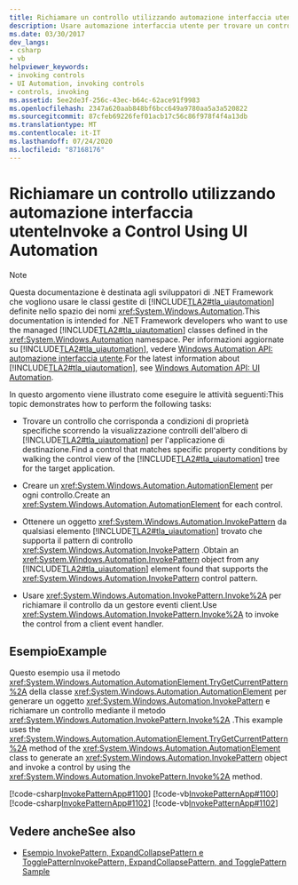 ```yaml
---
title: Richiamare un controllo utilizzando automazione interfaccia utente
description: Usare automazione interfaccia utente per trovare un controllo che corrisponda a determinate condizioni di proprietà, creare un oggetto AutomationElement, ottenere un InvokePattern e usare Invoke sul controllo.
ms.date: 03/30/2017
dev_langs:
- csharp
- vb
helpviewer_keywords:
- invoking controls
- UI Automation, invoking controls
- controls, invoking
ms.assetid: 5ee2de3f-256c-43ec-b64c-62ace91f9983
ms.openlocfilehash: 2347a620aab848bf6bcc649a9780aa5a3a520822
ms.sourcegitcommit: 87cfeb69226fef01acb17c56c86f978f4f4a13db
ms.translationtype: MT
ms.contentlocale: it-IT
ms.lasthandoff: 07/24/2020
ms.locfileid: "87168176"
---
```

# <a name="invoke-a-control-using-ui-automation"></a><span data-ttu-id="46aa4-103">Richiamare un controllo utilizzando automazione interfaccia utente</span><span class="sxs-lookup"><span data-stu-id="46aa4-103">Invoke a Control Using UI Automation</span></span>
> [!NOTE]
> <span data-ttu-id="46aa4-104">Questa documentazione è destinata agli sviluppatori di .NET Framework che vogliono usare le classi gestite di [!INCLUDE[TLA2#tla_uiautomation](../../../includes/tla2sharptla-uiautomation-md.md)] definite nello spazio dei nomi <xref:System.Windows.Automation>.</span><span class="sxs-lookup"><span data-stu-id="46aa4-104">This documentation is intended for .NET Framework developers who want to use the managed [!INCLUDE[TLA2#tla_uiautomation](../../../includes/tla2sharptla-uiautomation-md.md)] classes defined in the <xref:System.Windows.Automation> namespace.</span></span> <span data-ttu-id="46aa4-105">Per informazioni aggiornate su [!INCLUDE[TLA2#tla_uiautomation](../../../includes/tla2sharptla-uiautomation-md.md)], vedere [Windows Automation API: automazione interfaccia utente](/windows/win32/winauto/entry-uiauto-win32).</span><span class="sxs-lookup"><span data-stu-id="46aa4-105">For the latest information about [!INCLUDE[TLA2#tla_uiautomation](../../../includes/tla2sharptla-uiautomation-md.md)], see [Windows Automation API: UI Automation](/windows/win32/winauto/entry-uiauto-win32).</span></span>  
  
 <span data-ttu-id="46aa4-106">In questo argomento viene illustrato come eseguire le attività seguenti:</span><span class="sxs-lookup"><span data-stu-id="46aa4-106">This topic demonstrates how to perform the following tasks:</span></span>  
  
- <span data-ttu-id="46aa4-107">Trovare un controllo che corrisponda a condizioni di proprietà specifiche scorrendo la visualizzazione controlli dell'albero di [!INCLUDE[TLA2#tla_uiautomation](../../../includes/tla2sharptla-uiautomation-md.md)] per l'applicazione di destinazione.</span><span class="sxs-lookup"><span data-stu-id="46aa4-107">Find a control that matches specific property conditions by walking the control view of the [!INCLUDE[TLA2#tla_uiautomation](../../../includes/tla2sharptla-uiautomation-md.md)] tree for the target application.</span></span>  
  
- <span data-ttu-id="46aa4-108">Creare un <xref:System.Windows.Automation.AutomationElement> per ogni controllo.</span><span class="sxs-lookup"><span data-stu-id="46aa4-108">Create an <xref:System.Windows.Automation.AutomationElement> for each control.</span></span>  
  
- <span data-ttu-id="46aa4-109">Ottenere un oggetto <xref:System.Windows.Automation.InvokePattern> da qualsiasi elemento [!INCLUDE[TLA2#tla_uiautomation](../../../includes/tla2sharptla-uiautomation-md.md)] trovato che supporta il pattern di controllo <xref:System.Windows.Automation.InvokePattern> .</span><span class="sxs-lookup"><span data-stu-id="46aa4-109">Obtain an <xref:System.Windows.Automation.InvokePattern> object from any [!INCLUDE[TLA2#tla_uiautomation](../../../includes/tla2sharptla-uiautomation-md.md)] element found that supports the <xref:System.Windows.Automation.InvokePattern> control pattern.</span></span>  
  
- <span data-ttu-id="46aa4-110">Usare <xref:System.Windows.Automation.InvokePattern.Invoke%2A> per richiamare il controllo da un gestore eventi client.</span><span class="sxs-lookup"><span data-stu-id="46aa4-110">Use <xref:System.Windows.Automation.InvokePattern.Invoke%2A> to invoke the control from a client event handler.</span></span>  
  
## <a name="example"></a><span data-ttu-id="46aa4-111">Esempio</span><span class="sxs-lookup"><span data-stu-id="46aa4-111">Example</span></span>  
 <span data-ttu-id="46aa4-112">Questo esempio usa il metodo <xref:System.Windows.Automation.AutomationElement.TryGetCurrentPattern%2A> della classe <xref:System.Windows.Automation.AutomationElement> per generare un oggetto <xref:System.Windows.Automation.InvokePattern> e richiamare un controllo mediante il metodo <xref:System.Windows.Automation.InvokePattern.Invoke%2A> .</span><span class="sxs-lookup"><span data-stu-id="46aa4-112">This example uses the <xref:System.Windows.Automation.AutomationElement.TryGetCurrentPattern%2A> method of the <xref:System.Windows.Automation.AutomationElement> class to generate an <xref:System.Windows.Automation.InvokePattern> object and invoke a control by using the <xref:System.Windows.Automation.InvokePattern.Invoke%2A> method.</span></span>  
  
 [!code-csharp[InvokePatternApp#1100](../../../samples/snippets/csharp/VS_Snippets_Wpf/InvokePatternApp/CSharp/InvokePatternApp.cs#1100)]
 [!code-vb[InvokePatternApp#1100](../../../samples/snippets/visualbasic/VS_Snippets_Wpf/InvokePatternApp/VisualBasic/Client.vb#1100)]  
[!code-csharp[InvokePatternApp#1102](../../../samples/snippets/csharp/VS_Snippets_Wpf/InvokePatternApp/CSharp/InvokePatternApp.cs#1102)]
[!code-vb[InvokePatternApp#1102](../../../samples/snippets/visualbasic/VS_Snippets_Wpf/InvokePatternApp/VisualBasic/Client.vb#1102)]  
  
## <a name="see-also"></a><span data-ttu-id="46aa4-113">Vedere anche</span><span class="sxs-lookup"><span data-stu-id="46aa4-113">See also</span></span>

- [<span data-ttu-id="46aa4-114">Esempio InvokePattern, ExpandCollapsePattern e TogglePattern</span><span class="sxs-lookup"><span data-stu-id="46aa4-114">InvokePattern, ExpandCollapsePattern, and TogglePattern Sample</span></span>](https://github.com/Microsoft/WPF-Samples/tree/master/Accessibility/InvokePattern)
